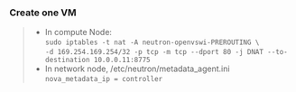 ### Create one VM 

> + In compute Node:  
>        `sudo iptables -t nat -A neutron-openvswi-PREROUTING \`  
>        `-d 169.254.169.254/32 -p tcp -m tcp --dport 80 -j DNAT --to-destination 10.0.0.11:8775`  
> + In network node, /etc/neutron/metadata_agent.ini
>        `nova_metadata_ip = controller`  

